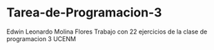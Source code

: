 # Tarea-de-Programacion-3
Edwin Leonardo Molina Flores
Trabajo con 22 ejercicios de la clase de programacion 3 UCENM
